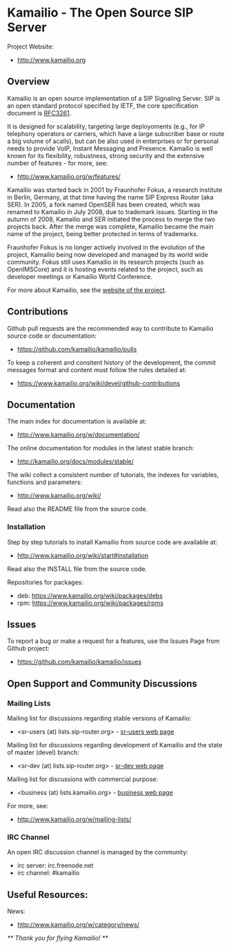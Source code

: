 # Kamailio - The Open Source SIP Server

Project Website:

  * http://www.kamailio.org

## Overview

Kamailio is an open source implementation of a SIP Signaling Server. SIP is an open standard protocol specified by IETF, the core specification document is [RFC3261](https://tools.ietf.org/html/rfc3261).

It is designed for scalability, targeting large deployoments (e.g., for IP telephony operators or carriers, which have a large subscriber base or route a big volume of acalls), but can be also used in enterprises or for personal needs to provide VoIP, Instant Messaging and Presence. Kamailio is well known for its flexibility, robustness, strong security and the extensive number of features - for more, see:

  * http://www.kamailio.org/w/features/

Kamailio was started back in 2001 by Fraunhofer Fokus, a research institute in Berlin, Germany, at that time having the name SIP Express Router (aka SER). In 2005, a fork named OpenSER has been created, which was renamed to Kamailio in July 2008, due to trademark issues. Starting in the autumn of 2008, Kamailio and SER initiated the process to merge the two projects back. After the merge was complete, Kamailio became the main name of the project, being better protected in terms of trademarks.

Fraunhofer Fokus is no longer actively involved in the evolution of the project, Kamailio being now developed and managed by its world wide community. Fokus still uses Kamailio in its research projects (such as OpenIMSCore) and it is hosting events related to the project, such as developer meetings or Kamailio World Conference.

For more about Kamailio, see the [website of the project](http://www.kamailio.org).

## Contributions

Github pull requests are the recommended way to contribute to Kamailio source code or documentation:

  * https://github.com/kamailio/kamailio/pulls

To keep a coherent and consitent history of the development, the commit messages format and content must follow the rules detailed at:

  * https://www.kamailio.org/wiki/devel/github-contributions

## Documentation

The main index for documentation is available at:

  * http://www.kamailio.org/w/documentation/

The online documentation for modules in the latest stable branch:

  * http://kamailio.org/docs/modules/stable/

The wiki collect a consistent number of tutorials, the indexes for variables, functions and parameters:

  * http://www.kamailio.org/wiki/

Read also the README file from the source code.

### Installation

Step by step tutorials to install Kamailio from source code are available at:

  * http://www.kamailio.org/wiki/start#installation

Read also the INSTALL file from the source code.

Repositories for packages:

  * deb: https://www.kamailio.org/wiki/packages/debs
  * rpm: https://www.kamailio.org/wiki/packages/rpms

## Issues

To report a bug or make a request for a features, use the Issues Page from Github project:

  * https://github.com/kamailio/kamailio/issues

## Open Support and Community Discussions

### Mailing Lists

Mailing list for discussions regarding stable versions of Kamailio:

  * <sr-users (at) lists.sip-router.org> - [sr-users web page](http://lists.sip-router.org/cgi-bin/mailman/listinfo/sr-users)

Mailing list for discussions regarding development of Kamailio and the state of master (devel) branch:

  * <sr-dev (at) lists.sip-router.org> - [sr-dev web page](http://lists.sip-router.org/cgi-bin/mailman/listinfo/sr-dev)

Mailing list for discussions with commercial purpose:

  * <business (at) lists.kamailio.org> - [business web page](http://lists.kamailio.org/cgi-bin/mailman/listinfo/business)

For more, see:

  * http://www.kamailio.org/w/mailing-lists/

### IRC Channel

An open IRC discussion channel is managed by the community:

  * irc server: irc.freenode.net
  * irc channel: #kamailio

## Useful Resources:

News:

  * http://www.kamailio.org/w/category/news/

_** Thank you for flying Kamailio! **_
